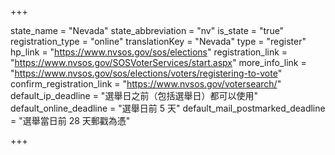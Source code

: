 +++

state_name = "Nevada"
state_abbreviation = "nv"
is_state = "true"
registration_type = "online"
translationKey = "Nevada"
type = "register"
hp_link = "https://www.nvsos.gov/sos/elections"
registration_link = "https://www.nvsos.gov/SOSVoterServices/start.aspx"
more_info_link = "https://www.nvsos.gov/sos/elections/voters/registering-to-vote"
confirm_registration_link = "https://www.nvsos.gov/votersearch/"
default_ip_deadline = "選舉日之前（包括選舉日）都可以使用"
default_online_deadline = "選舉日前 5 天"
default_mail_postmarked_deadline = "選舉當日前 28 天郵戳為憑"

+++